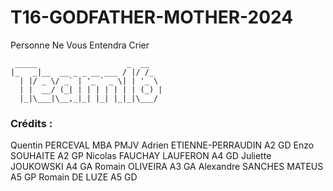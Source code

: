 # T16-GODFATHER-MOTHER-2024
Personne Ne Vous Entendra Crier
```
 _____                    _  __   
|_   _|__  __ _ _ __ ___ / |/ /_  
  | |/ _ \/ _` | '_ ` _ \| | '_ \ 
  | |  __/ (_| | | | | | | | (_) |
  |_|\___|\__,_|_| |_| |_|_|\___/ 
```
### Crédits :

Quentin PERCEVAL              MBA    PMJV
Adrien ETIENNE-PERRAUDIN      A2     GD
Enzo SOUHAITE                 A2     GP
Nicolas FAUCHAY LAUFERON      A4     GD
Juliette JOUKOWSKI            A4     GA
Romain OLIVEIRA               A3     GA
Alexandre SANCHES MATEUS      A5     GP
Romain DE LUZE                A5     GD